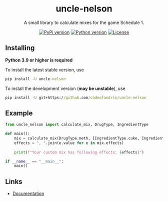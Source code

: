 

<h1 align="center">uncle-nelson</h1>
<p align="center">A small library to calculate mixes for the game Schedule 1.</p>

<p align="center">
    <a href="https://pypi.org/project/uncle-nelson/"><img alt="PyPi version" src="https://img.shields.io/pypi/v/uncle-nelson?style=flat-square&color=016dad"></a>
    <a href="https://pypi.org/project/uncle-nelson/"><img alt="Python version" src="https://img.shields.io/pypi/pyversions/uncle-nelson?style=flat-square&color=016dad"></a>
    <a href="https://github.com/codeofandrin/uncle-nelson/blob/main/LICENSE"><img alt="License" src="https://img.shields.io/github/license/codeofandrin/uncle-nelson?style=flat-square"></a>
</p>


## Installing

**Python 3.9 or higher is required**

To install the latest stable version, use
```cmd
pip install -U uncle-nelson
```

To install the development version (**may be unstable**), use
```cmd
pip install -U git+https://github.com/codeofandrin/uncle-nelson
```


## Example

```python
from uncle_nelson import calculate_mix, DrugType, IngredientType

def main():
    mix = calculate_mix(DrugType.meth, [IngredientType.cuke, IngredientType.banana])
    effects = ", ".join(e.value for e in mix.effects)
    
    print(f"Your custom mix has following effects: {effects}")

if __name__ == "__main__":
    main()
```


## Links
* [Documentation][1] <br>


[1]: https://example.com
